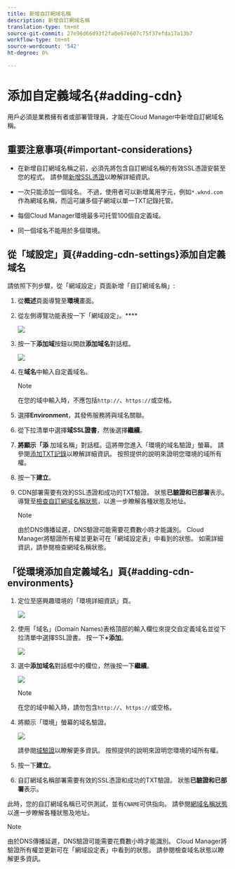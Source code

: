 ```yaml
---
title: 新增自訂網域名稱
description: 新增自訂網域名稱
translation-type: tm+mt
source-git-commit: 27e96d66d93f2fa0e67e607c75f37efda17a13b7
workflow-type: tm+mt
source-wordcount: '542'
ht-degree: 0%

---
```



# 添加自定義域名{#adding-cdn}

用戶必須是業務擁有者或部署管理員，才能在Cloud Manager中新增自訂網域名稱。

## 重要注意事項{#important-considerations}

* 在新增自訂網域名稱之前，必須先將包含自訂網域名稱的有效SSL憑證安裝至您的程式。 請參閱[新增SSL憑證](/help/implementing/cloud-manager/managing-ssl-certifications/add-ssl-certificate.md)以瞭解詳細資訊。

* 一次只能添加一個域名。 不過，使用者可以新增萬用字元，例如`*.wknd.com`作為網域名稱，而這可讓多個子網域以單一TXT記錄托管。

* 每個Cloud Manager環境最多可托管100個自定義域。

* 同一個域名不能用於多個環境。

## 從「域設定」頁{#adding-cdn-settings}添加自定義域名

請依照下列步驟，從「網域設定」頁面新增「自訂網域名稱」:

1. 從&#x200B;**概述**&#x200B;頁面導覽至&#x200B;**環境**&#x200B;畫面。

1. 從左側導覽功能表按一下「網域設定」。****

   ![](/help/implementing/cloud-manager/assets/cdn/cdn-create.png)

1. 按一下&#x200B;**添加域**&#x200B;按鈕以開啟&#x200B;**添加域名**&#x200B;對話框。

   ![](/help/implementing/cloud-manager/assets/cdn/cdn-create2.png)

1. 在&#x200B;**域名**&#x200B;中輸入自定義域名。

   >[!NOTE]
   >在您的域中輸入時，不應包括`http://`、`https://`或空格。

1. 選擇&#x200B;**Environment**，其發佈服務將與域名關聯。

1. 從下拉清單中選擇&#x200B;**域SSL證書**，然後選擇&#x200B;**繼續**。

1. **將顯示「添** 加域名稱」對話框。這將帶您進入「環境的域名驗證」螢幕。 請參閱[添加TXT記錄](/help/implementing/cloud-manager/custom-domain-names/add-text-record.md)以瞭解詳細資訊。
按照提供的說明來證明您環境的域所有權。

1. 按一下&#x200B;**建立**。
1. CDN部署需要有效的SSL憑證和成功的TXT驗證。 狀態&#x200B;**已驗證和已部署**表示。
導覽至[檢查自訂網域名稱狀態](/help/implementing/cloud-manager/custom-domain-names/check-domain-name-status.md)，以進一步瞭解各種狀態及地址。

   >[!NOTE]
   >由於DNS傳播延遲，DNS驗證可能需要花費數小時才能識別。 Cloud Manager將驗證所有權並更新可在「網域設定表」中看到的狀態。 如需詳細資訊，請參閱檢查網域名稱狀態。

## 「從環境添加自定義域名」頁{#adding-cdn-environments}

1. 定位至感興趣環境的「環境詳細資訊」頁。

   ![](/help/implementing/cloud-manager/assets/cdn/cdn-create4.png)

1. 使用「域名」(Domain Names)表格頂部的輸入欄位來提交自定義域名並從下拉清單中選擇SSL證書。 按一下&#x200B;**+添加**。

   ![](/help/implementing/cloud-manager/assets/cdn/cdn-create3.png)

1. 選中&#x200B;**添加域名**&#x200B;對話框中的欄位，然後按一下&#x200B;**繼續**。

   ![](/help/implementing/cloud-manager/assets/cdn/cdn-create5.png)

   >[!NOTE]
   >在您的域中輸入時，請勿包含`http://`、`https://`或空格。

1. 將顯示「環境」螢幕的域名驗證。

   ![](/help/implementing/cloud-manager/assets/cdn/cdn-create6.png)

   請參閱[域驗證](/help/implementing/cloud-manager/custom-domain-names/add-text-record.md)以瞭解更多資訊。 按照提供的說明來證明您環境的域所有權。

1. 按一下&#x200B;**建立**。

1. 自訂網域名稱部署需要有效的SSL憑證和成功的TXT驗證。 狀態&#x200B;**已驗證和已部署**&#x200B;表示。

此時，您的自訂網域名稱已可供測試，並有`CNAME`可供指向。 請參閱[網域名稱狀態](/help/implementing/cloud-manager/custom-domain-names/check-domain-name-status.md)以進一步瞭解各種狀態及地址。

>[!NOTE]
>由於DNS傳播延遲，DNS驗證可能需要花費數小時才能識別。 Cloud Manager將驗證所有權並更新可在「網域設定表」中看到的狀態。 請參閱檢查域名狀態以瞭解更多資訊。
